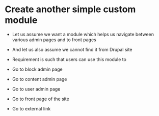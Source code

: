 # Create another simple custom module

- Let us assume we want a module which helps us navigate between various admin pages and to front pages
- And let us also assume we cannot find it from Drupal site
- Requirement is such that users can use this module to

- Go to block admin page
- Go to content admin page
- Go to user admin page
- Go to front page of the site
- Go to external link
